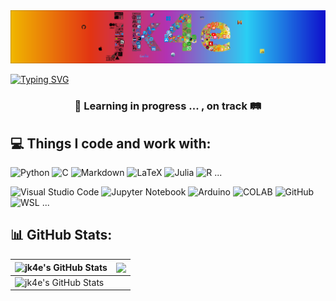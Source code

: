 <img src="https://github.com/jk4e/jk4e/blob/main/jk4e-banner.svg" alt="jk4e GitHub README banner">

<a href="https://git.io/typing-svg"><img src="https://readme-typing-svg.demolab.com?font=Fira+Code&size=30&pause=1000&color=CF13F7&background=8DFF7A00&repeat=false&width=1000&lines=%F0%9F%91%8B+Hi%2C+welcome+to+my+GitHub+profile!;Nice+to+meet+you!+%F0%9F%9A%80;jk4e+--%3E+ML%2C+Python%2C+Open+Source+and+more+...++%F0%9F%94%A5" alt="Typing SVG" /></a>

<h3 align="center">🚧 Learning in progress ... , on track 🛤</h3>

## 💻 Things I code and work with:

![Python](https://img.shields.io/badge/python-3670A0?style=for-the-badge&logo=python&logoColor=ffdd54) ![C](https://img.shields.io/badge/c-%2300599C.svg?style=for-the-badge&logo=c&logoColor=white) ![Markdown](https://img.shields.io/badge/markdown-%23000000.svg?style=for-the-badge&logo=markdown&logoColor=white) ![LaTeX](https://img.shields.io/badge/latex-%23008080.svg?style=for-the-badge&logo=latex&logoColor=white) ![Julia](https://img.shields.io/badge/-Julia-9558B2?style=for-the-badge&logo=julia&logoColor=white) ![R](https://img.shields.io/badge/r-%23276DC3.svg?style=for-the-badge&logo=r&logoColor=white) ...

![Visual Studio Code](https://img.shields.io/badge/Visual%20Studio%20Code-0078d7.svg?style=for-the-badge&logo=visual-studio-code&logoColor=white) ![Jupyter Notebook](https://img.shields.io/badge/jupyter-%23FA0F00.svg?style=for-the-badge&logo=jupyter&logoColor=white) ![Arduino](https://img.shields.io/badge/-Arduino-00979D?style=for-the-badge&logo=Arduino&logoColor=white) ![COLAB](https://img.shields.io/badge/Colab-F9AB00?style=for-the-badge&logo=googlecolab&color=525252) ![GitHub](https://img.shields.io/badge/GitHub-100000?style=for-the-badge&logo=github&logoColor=white) ![WSL](https://img.shields.io/badge/WSL-0a97f5?style=for-the-badge&logo=linux&logoColor=white) ...

## 📊 GitHub Stats:

| <img src="https://github-readme-stats.vercel.app/api?username=jk4e&theme=dark&show_icons=true&hide_border=true&count_private=true" alt="jk4e's GitHub Stats" /> | <a href="https://github.com/jk4e/github-readme-stats"><img align="center" src="https://github-readme-stats.vercel.app/api/top-langs/?username=jk4e&layout=compact&theme=dark&locale=en&hide_border=true" /></a> |
| ------------- | ------------- |
| <img src="https://github-readme-streak-stats.herokuapp.com/?user=jk4e&theme=dark&hide_border=true" alt="jk4e's GitHub Stats" /> |  |
